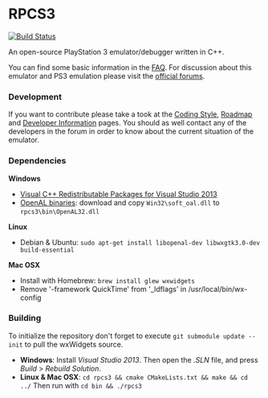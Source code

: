 RPCS3
=====

[![Build Status](https://travis-ci.org/DHrpcs3/rpcs3.svg?branch=master)](https://travis-ci.org/DHrpcs3/rpcs3)

An open-source PlayStation 3 emulator/debugger written in C++.

You can find some basic information in the [FAQ](https://github.com/DHrpcs3/rpcs3/wiki/FAQ). For discussion about this emulator and PS3 emulation please visit the [official forums](http://www.emunewz.net/forum/forumdisplay.php?fid=162).


### Development

If you want to contribute please take a took at the [Coding Style](https://github.com/DHrpcs3/rpcs3/wiki/Coding-Style), [Roadmap](https://github.com/DHrpcs3/rpcs3/wiki/Roadmap) and [Developer Information](https://github.com/DHrpcs3/rpcs3/wiki/Developer-Information) pages. You should as well contact any of the developers in the forum in order to know about the current situation of the emulator.


### Dependencies

__Windows__
* [Visual C++ Redistributable Packages for Visual Studio 2013](http://www.microsoft.com/en-us/download/details.aspx?id=40784)
* [OpenAL binaries](http://kcat.strangesoft.net/openal.html): download and copy `Win32\soft_oal.dll` to `rpcs3\bin\OpenAL32.dll`

__Linux__
* Debian & Ubuntu: `sudo apt-get install libopenal-dev libwxgtk3.0-dev build-essential`

__Mac OSX__
* Install with Homebrew: `brew install glew wxwidgets`
* Remove '-framework QuickTime' from '_ldflags' in /usr/local/bin/wx-config


### Building

To initialize the repository don't forget to execute `git submodule update --init` to pull the wxWidgets source.
* __Windows__: Install *Visual Studio 2013*. Then open the *.SLN* file, and press *Build* > *Rebuild Solution*.
* __Linux & Mac OSX__:
`cd rpcs3 && cmake CMakeLists.txt && make && cd ../` Then run with `cd bin && ./rpcs3`

